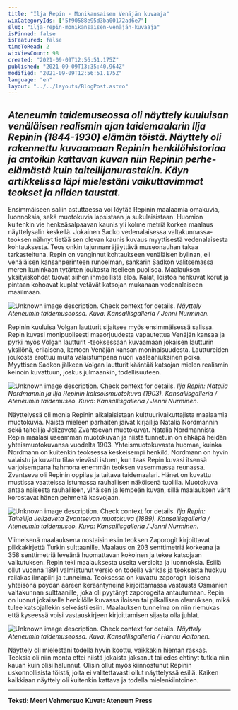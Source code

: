 ```yaml
---
title: "Ilja Repin - Monikansaisen Venäjän kuvaaja"
wixCategoryIds: ["5f90588e95d3ba00172ad6e7"]
slug: "ilja-repin-monikansaisen-venäjän-kuvaaja"
isPinned: false
isFeatured: false
timeToRead: 2
wixViewCount: 98
created: "2021-09-09T12:56:51.175Z"
published: "2021-09-09T13:35:40.964Z"
modified: "2021-09-09T12:56:51.175Z"
language: "en"
layout: "../../layouts/BlogPost.astro"
---
```

*Ateneumin taidemuseossa oli näyttely kuuluisan venäläisen realismin ajan taidemaalarin Ilja Repinin (1844-1930) elämän töistä. Näyttely oli rakennettu kuvaamaan Repinin henkilöhistoriaa ja antoikin kattavan kuvan niin Repinin perhe-elämästä kuin taiteilijanurastakin. Käyn artikkelissa läpi mielestäni vaikuttavimmat teokset ja niiden taustat.*
---

Ensimmäiseen saliin astuttaessa voi löytää Repinin maalaamia omakuvia, luonnoksia, sekä muotokuvia lapsistaan ja sukulaisistaan. Huomion kuitenkin vie henkeäsalpaavan kaunis yli kolme metriä korkea maalaus näyttelysalin keskellä. Jokainen Sadko vedenalaisessa valtakunnassa-teoksen nähnyt tietää sen olevan kaunis kuvaus myyttisestä vedenalaisesta kohtauksesta. Teos onkin tajunnanräjäyttävä museonauhan takaa tarkasteltuna. Repin on vanginnut kohtaukseen venäläisen bylinan, eli venäläisen kansanperinteen runoelman, sankarin Sadkon valitsemassa meren kuninkaan tytärten joukosta itselleen puolisoa. Maalauksen yksityiskohdat tuovat siihen ihmeellistä eloa. Kalat, loistoa hehkuvat korut ja pintaan kohoavat kuplat vetävät katsojan mukanaan vedenalaiseen maailmaan. 

![Unknown image description. Check context for details.](https://static.wixstatic.com/media/07242a_820c257fb7b84415a05875ead0423ac0~mv2.jpg) <!-- Original name: ilja_repin_meeri1.jpg -->
*Näyttely Ateneumin taidemuseossa. Kuva: Kansallisgalleria / Jenni Nurminen.*

Repinin kuuluisa Volgan lautturit sijaitsee myös ensimmäisessä salissa. Repin kuvasi monipuolisesti maaorjuudesta vapautettua Venäjän kansaa ja pyrki myös Volgan lautturit -teoksessaan kuvaamaan jokaisen lautturin yksilönä, erilaisena, kertoen Venäjän kansan moninaisuudesta. Lauttureiden joukosta erottuu muita valaistumpana nuori vaaleahiuksinen poika. Myyttisen Sadkon jälkeen Volgan lautturit kääntää katsojan mielen realismin keinoin kuvattuun, joskus julmaankin, todellisuuteen. 


![Unknown image description. Check context for details.](https://static.wixstatic.com/media/07242a_7075d2e0a4c144a8924b8a4df404e831~mv2.jpg) <!-- Original name: ilja_repin_meeri2.jpg -->
*Ilja Repin: Natalia Nordmannin ja Ilja Repinin kaksoismuotokuva (1903). Kansallisgalleria / Ateneumin taidemuseo. Kuva: Kansallisgalleria / Jenni Nurminen.*

Näyttelyssä oli monia Repinin aikalaisistaan kulttuurivaikuttajista maalaamia muotokuvia. Näistä mieleen parhaiten jäivät kirjailija Natalia Nordmannin sekä taiteilija Jelizaveta Zvantsevan muotokuvat. Natalia Nordmannista Repin maalasi useamman muotokuvan ja niistä tunnetuin on ehkäpä heidän yhteismuotokuvansa vuodelta 1903. Yhteismuotokuvasta huomaa, kuinka Nordmann on kuitenkin teoksessa keskeisempi henkilö. Nordmann on hyvin valaistu ja kuvattu tilaa vievästi istuen, kun taas Repin kuvasi itsensä varjoisempana hahmona enemmän teoksen vasemmassa reunassa. Zvantseva oli Repinin oppilas ja taitava taidemaalari. Hänet on kuvattu mustissa vaatteissa istumassa rauhallisen näköisenä tuolilla. Muotokuva antaa naisesta rauhallisen, ylhäisen ja lempeän kuvan, sillä maalauksen värit korostavat hänen pehmeitä kasvojaan.


![Unknown image description. Check context for details.](https://static.wixstatic.com/media/07242a_9c431f17ac5f4868bbc1c97a2614148e~mv2.jpg) <!-- Original name: ilja_repin_meeri3.jpg -->
*Ilja Repin: Taiteilija Jelizaveta Zvantsevan muotokuva (1889). Kansallisgalleria / Ateneumin taidemuseo. Kuva: Kansallisgalleria / Jenni Nurminen.*

Viimeisenä maalauksena nostaisin esiin teoksen Zaporogit kirjoittavat pilkkakirjettä Turkin sulttaanille. Maalaus on 203 senttimetriä korkeana ja 358 senttimetriä leveänä huomattavan kokoinen ja tekee katsojaan vaikutuksen. Repin teki maalauksesta useita versioita ja luonnoksia. Esillä ollut vuonna 1891 valmistunut versio on todella värikäs ja teoksesta huokuu railakas ilmapiiri ja tunnelma. Teoksessa on kuvattu zaporogit iloisena yhteisönä pöydän ääreen kerääntyneinä kirjoittamassa vastausta Osmanien valtakunnan sulttaanille, joka oli pyytänyt zaporogeita antautumaan. Repin on luonut jokaiselle henkilölle kuvassa iloisen tai pilkallisen olemuksen, mikä tulee katsojallekin selkeästi esiin. Maalauksen tunnelma on niin riemukas että kyseessä voisi vastauskirjeen kirjoittamisen sijasta olla juhlat.


![Unknown image description. Check context for details.](https://static.wixstatic.com/media/07242a_59c4e5f351c444ffa536fa8d85ac2f9e~mv2.jpg) <!-- Original name: ilja_repin_meeri4.jpg -->
*Näyttely Ateneumin taidemuseossa. Kuva: Kansallisgalleria / Hannu Aaltonen.*

Näyttely oli mielestäni todella hyvin koottu, vaikkakin hieman raskas. Teoksia oli niin monta ettei niistä jokaista jaksanut tai edes ehtinyt tutkia niin kauan kuin olisi halunnut. Olisin ollut myös kiinnostunut Repinin uskonnollisista töistä, joita ei valitettavasti ollut näyttelyssä esillä. Kaiken kaikkiaan näyttely oli kuitenkin kattava ja todella mielenkiintoinen.


---


**Teksti: Meeri Vehmersuo**
**Kuvat: Ateneum Press**

